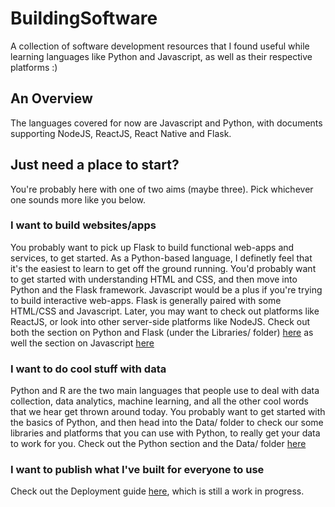 # BuildingSoftware
A collection of software development resources that I found useful while learning languages like Python and Javascript, as well as their respective platforms :)

## An Overview
The languages covered for now are Javascript and Python, with documents supporting NodeJS, ReactJS, React Native and Flask.

## Just need a place to start?
You're probably here with one of two aims (maybe three). Pick whichever one sounds more like you below. 

### I want to build websites/apps
You probably want to pick up Flask to build functional web-apps and services, to get started. As a Python-based language, I definetly feel that it's the easiest to learn to get off the ground running. You'd probably want to get started with understanding HTML and CSS, and then move into Python and the Flask framework. Javascript would be a plus if you're trying to build interactive web-apps. Flask is generally paired with some HTML/CSS and Javascript. Later, you may want to check out platforms like ReactJS, or look into other server-side platforms like NodeJS. Check out both the section on Python and Flask (under the Libraries/ folder) [here](https://github.com/raghavmecheri/BuildingSoftware/blob/master/Python/Python.md) as well the section on Javascript [here](https://github.com/raghavmecheri/BuildingSoftware/blob/master/Javascript/Javascript.md)


### I want to do cool stuff with data
Python and R are the two main languages that people use to deal with data collection, data analytics, machine learning, and all the other cool words that we hear get thrown around today. You probably want to get started with the basics of Python, and then head into the Data/ folder to check our some libraries and platforms that you can use with Python, to really get your data to work for you. Check out the Python section and the Data/ folder [here](https://github.com/raghavmecheri/BuildingSoftware/blob/master/Python/Python.md)

### I want to publish what I've built for everyone to use
Check out the Deployment guide [here](https://github.com/raghavmecheri/BuildingSoftware/blob/master/Deployment/Deployment.md), which is still a work in progress. 
